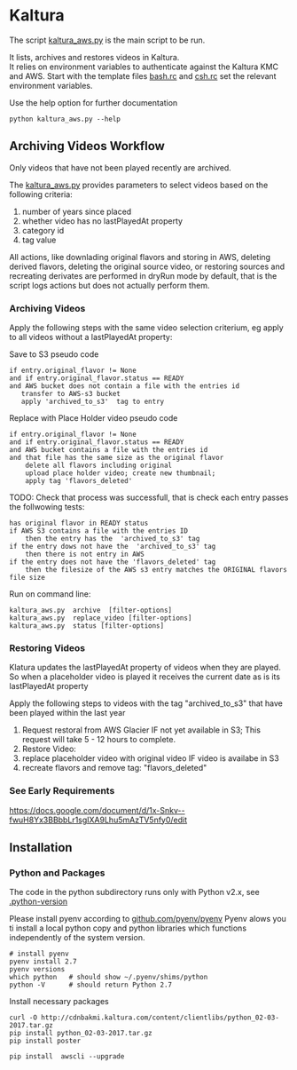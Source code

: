 Kaltura
=======

The script [kaltura_aws.py](kaltura_aws.py) is the main script to be run. 

It lists, archives and restores videos in Kaltura.  
It relies on environment variables to authenticate against the Kaltura KMC  and AWS. 
Start with  the template files  [bash.rc](bash.rc) and [csh.rc](csh.rc) set the relevant environment variables. 

Use the help option for further documentation 

~~~
python kaltura_aws.py --help 
~~~

## Archiving Videos Workflow 

Only videos that have not been played recently are archived. 

The [kaltura_aws.py](kaltura_aws.py)  provides parameters to select videos based on the following criteria: 

 1. number of years since placed
 2. whether video has no lastPlayedAt property 
 3. category id 
 3. tag value 

All actions, like downlading original flavors and storing in AWS, deleting derived flavors, deleting the original source video, 
or restoring sources and recreating derivates are performed in dryRun mode by default, that is the script logs actions but does not actually perform them. 

### Archiving Videos
Apply the following steps with the same video selection criterium, eg apply to all videos without a lastPlayedAt property:

Save to S3 pseudo code
~~~
if entry.original_flavor != None 
and if entry.original_flavor.status == READY 
and AWS bucket does not contain a file with the entries id 
   transfer to AWS-s3 bucket 
   apply 'archived_to_s3'  tag to entry
~~~


Replace with Place Holder video pseudo code
~~~
if entry.original_flavor != None 
and if entry.original_flavor.status == READY 
and AWS bucket contains a file with the entries id 
and that file has the same size as the original flavor
    delete all flavors including original  
    upload place holder video; create new thumbnail;
    apply tag 'flavors_deleted' 
~~~

TODO: Check that process was successfull, that is check each entry passes the follwowing tests:
~~~
has original flavor in READY status 
if AWS S3 contains a file with the entries ID 
    then the entry has the  'archived_to_s3' tag 
if the entry dows not have the  'archived_to_s3' tag 
    then there is not entry in AWS 
if the entry does not have the 'flavors_deleted' tag 
    then the filesize of the AWS s3 entry matches the ORIGINAL flavors file size
~~~

Run on command line:
~~~
kaltura_aws.py  archive  [filter-options]
kaltura_aws.py  replace_video [filter-options]
kaltura_aws.py  status [filter-options]
~~~
   

### Restoring Videos

Klatura updates the lastPlayedAt property of videos when they are played. 
So when a placeholder video is played it receives the current date as is its lastPlayedAt property

Apply the following steps to videos with the tag "archived_to_s3" that have been played within the last year

 1. Request restoral from AWS Glacier   IF not yet available in S3; This request will take 5 - 12 hours to complete.
 1. Restore Video:
   1. replace placeholder video with original video  IF video is availabe in S3
   1. recreate flavors and remove   tag: "flavors_deleted"
   


### See Early Requirements  
https://docs.google.com/document/d/1x-Snkv--fwuH8Yx3BBbbLr1sgIXA9Lhu5mAzTV5nfy0/edit


## Installation

### Python and Packages 

The code in the python subdirectory runs only with Python v2.x, see [.python-version](.python-version)

Please install pyenv according to  [github.com/pyenv/pyenv](https://github.com/pyenv/pyenv) 
Pyenv alows you ti install a local python copy and python libraries 
which functions independently of the system version. 

~~~
# install pyenv 
pyenv install 2.7 
pyenv versions
which python   # should show ~/.pyenv/shims/python
python -V      # should return Python 2.7
~~~

Install necessary packages 

~~~
curl -O http://cdnbakmi.kaltura.com/content/clientlibs/python_02-03-2017.tar.gz
pip install python_02-03-2017.tar.gz
pip install poster 

pip install  awscli --upgrade
~~~
